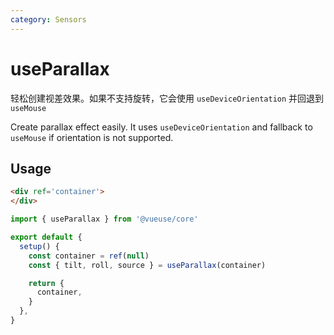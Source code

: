 ```yaml
---
category: Sensors
---
```


# useParallax

轻松创建视差效果。如果不支持旋转，它会使用 `useDeviceOrientation` 并回退到 `useMouse`

Create parallax effect easily. It uses `useDeviceOrientation` and fallback to `useMouse` if orientation is not supported.

## Usage

```html
<div ref='container'>
</div>
```

```js
import { useParallax } from '@vueuse/core'

export default {
  setup() {
    const container = ref(null)
    const { tilt, roll, source } = useParallax(container)

    return {
      container,
    }
  },
}
```
